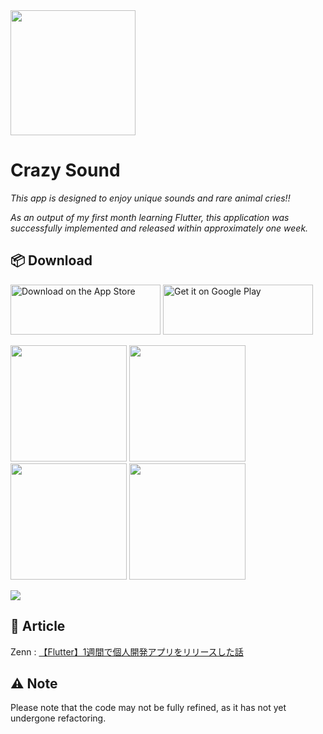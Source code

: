 <img src="https://github.com/mnengineer/crazy_sound/assets/126535934/03e6324c-d5cd-4bcc-bcc9-2c37de781236" width="200">

# Crazy Sound
*This app is designed to enjoy unique sounds and rare animal cries!!*

*As an output of my first month learning Flutter, this application was successfully implemented and released within approximately one week.*
<br>

## 📦 Download
<a href='https://apps.apple.com/jp/app/crazy-sound/id6462979201?l=en-US'><img alt='Download on the App Store' src='https://github.com/mnengineer/roadmap/assets/126535934/823b92be-2ecf-4aad-868d-ae63c7f04d72' height=80 width=240/></a>
<a href='https://play.google.com/store/apps/details?id=com.masashi.crazy_sound'><img alt='Get it on Google Play' src='https://github.com/mnengineer/roadmap/assets/126535934/37b9741d-411c-449b-be5a-e1343beacf6d' height=80 width=240/></a>

<img src="https://github.com/mnengineer/crazy_sound/assets/126535934/58655bcf-e046-42c0-bdff-64760d90e078" width="186">  <img src="https://github.com/mnengineer/crazy_sound/assets/126535934/79cc0ea2-69aa-479a-8fc8-dfe14f1690a0" width="186">  <img src="https://github.com/mnengineer/crazy_sound/assets/126535934/4301cad0-98ed-40e0-b064-b1a106686003" width="186">  <img src="https://github.com/mnengineer/crazy_sound/assets/126535934/55bd1a3a-a085-4d74-adbf-ddd57014309e" width="186">

<img src="https://github.com/mnengineer/crazy_sound/assets/126535934/913d2d89-02db-43ce-95d6-02b60c47ced6">



## 📝 Article
Zenn : [【Flutter】1週間で個人開発アプリをリリースした話](https://zenn.dev/masashiii/articles/85ad36db7f7eeb)

## ⚠️ Note
Please note that the code may not be fully refined, as it has not yet undergone refactoring.
  
